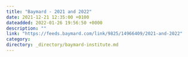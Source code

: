 ```yaml
---
title: "Baymard - 2021 and 2022"
date: 2021-12-21 12:35:00 +0100
dateadded: 2022-01-26 19:56:50 +0000
description: ""
link: "https://feeds.baymard.com/link/9825/14966409/2021-and-2022"
category:
directory: _directory/baymard-institute.md
---
```

